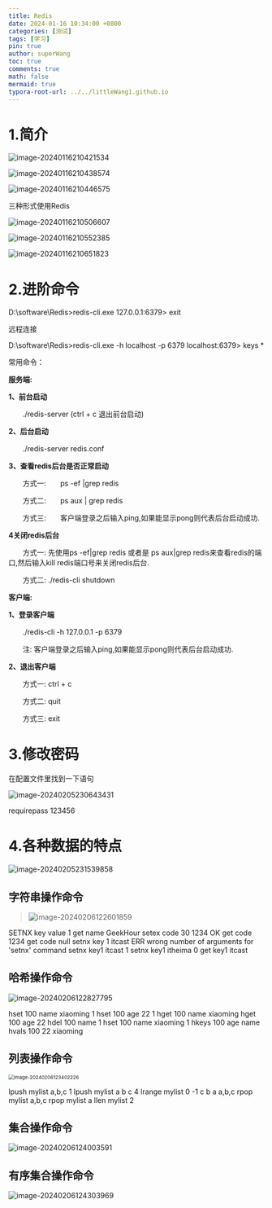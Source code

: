 ```yaml
---
title: Redis
date: 2024-01-16 10:34:00 +0800
categories: [测试]
tags: [学习]
pin: true
author: superWang
toc: true
comments: true
math: false
mermaid: true
typora-root-url: ../../littleWang1.github.io
---
```


# 1.简介

![image-20240116210421534](/assets/blog_res/2024-01-01-测试.assets/image-20240116210421534.png)

![image-20240116210438574](/assets/blog_res/2024-01-01-测试.assets/image-20240116210438574.png)

![image-20240116210446575](/assets/blog_res/2024-01-01-测试.assets/image-20240116210446575.png)

三种形式使用Redis

![image-20240116210506607](/assets/blog_res/2024-01-01-测试.assets/image-20240116210506607.png)

![image-20240116210552385](/assets/blog_res/2024-01-01-测试.assets/image-20240116210552385.png)

![image-20240116210651823](/assets/blog_res/2024-01-01-测试.assets/image-20240116210651823.png)

# 2.进阶命令

D:\software\Redis>redis-cli.exe
127.0.0.1:6379> exit

远程连接

D:\software\Redis>redis-cli.exe -h localhost -p 6379
localhost:6379> keys *

常用命令：

**服务端:**

**1、前台启动**

　　./redis-server (ctrl + c  退出前台启动)

 

**2、后台启动**

　　./redis-server redis.conf

 

**3、查看redis后台是否正常启动**

　　方式一:　　ps -ef |grep redis

　　方式二:　　ps aux | grep redis

　　方式三:　　客户端登录之后输入ping,如果能显示pong则代表后台启动成功.

 

**4关闭redis后台**

　　方式一: 先使用ps -ef|grep redis 或者是 ps aux|grep redis来查看redis的端口,然后输入kill redis端口号来关闭redis后台.

　　方式二: ./redis-cli shutdown

 

**客户端:**

**1、登录客户端**

　　./redis-cli -h 127.0.0.1 -p 6379

　　注: 客户端登录之后输入ping,如果能显示pong则代表后台启动成功.

**2、退出客户端**

　　方式一: ctrl + c

　　方式二: quit

　　方式三: exit

# 3.修改密码

在配置文件里找到一下语句

![image-20240205230643431](/assets/blog_res/2024-01-16-Redis.assets/image-20240205230643431.png)

requirepass 123456

# 4.各种数据的特点

![image-20240205231539858](/assets/blog_res/2024-01-16-Redis.assets/image-20240205231539858.png)

## 字符串操作命令

> ![image-20240206122601859](/assets/blog_res/2024-01-16-Redis.assets/image-20240206122601859.png)
>
> 

SETNX key value
1
get name
GeekHour
setex code 30 1234
OK
get code
1234
get code
null
setnx key 1 itcast
ERR wrong number of arguments for 'setnx' command
setnx key1 itcast
1
setnx key1 itheima
0
get key1
itcast

## 哈希操作命令

![image-20240206122827795](/assets/blog_res/2024-01-16-Redis.assets/image-20240206122827795.png)

hset 100 name xiaoming
1
hset 100 age 22
1
hget 100 name
xiaoming
hget 100 age
22
hdel 100 name
1
hset 100 name xiaoming
1
hkeys 100
age
name
hvals 100
22
xiaoming

## 列表操作命令

<img src="/assets/blog_res/2024-01-16-Redis.assets/image-20240206123402226.png" alt="image-20240206123402226" style="zoom:67%;" />


lpush mylist a,b,c
1
lpush mylist a b c
4
lrange mylist 0 -1
c
b
a
a,b,c
rpop mylist
a,b,c
rpop mylist
a
llen mylist
2

## 集合操作命令

![image-20240206124003591](/assets/blog_res/2024-01-16-Redis.assets/image-20240206124003591.png)

## 有序集合操作命令

![image-20240206124303969](/assets/blog_res/2024-01-16-Redis.assets/image-20240206124303969.png)

